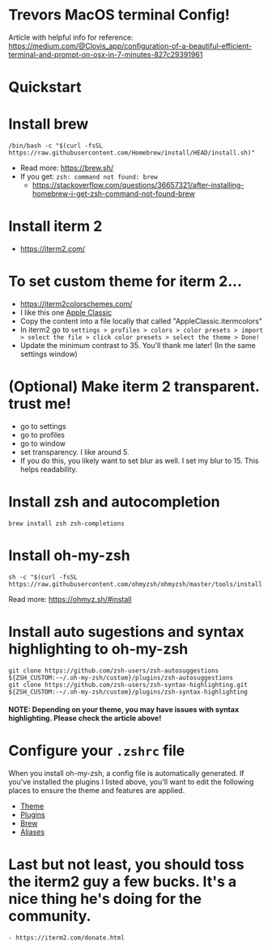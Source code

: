 # Trevors MacOS terminal Config!

Article with helpful info for reference: https://medium.com/@Clovis_app/configuration-of-a-beautiful-efficient-terminal-and-prompt-on-osx-in-7-minutes-827c29391961

# Quickstart


# Install brew
```
/bin/bash -c "$(curl -fsSL https://raw.githubusercontent.com/Homebrew/install/HEAD/install.sh)"
```
- Read more: https://brew.sh/
- If you get: `zsh: command not found: brew`
    - https://stackoverflow.com/questions/36657321/after-installing-homebrew-i-get-zsh-command-not-found-brew


#  Install iterm 2
- https://iterm2.com/


#  To set custom theme for iterm 2...
-  https://iterm2colorschemes.com/
- I like this one [Apple Classic](https://raw.githubusercontent.com/mbadolato/iTerm2-Color-Schemes/master/schemes/Apple%20Classic.itermcolors)
- Copy the content into a file locally that called "AppleClassic.itermcolors"
- In iterm2 go to `settings > profiles > colors > color presets > import > select the file > click color presets > select the theme > Done!`
- Update the minimum contrast to 35. You'll thank me later! (In the same settings window)

# (Optional) Make iterm 2 transparent. trust me!
- go to settings
- go to profiles
- go to window
- set transparency. I like around 5.
- If you do this, you likely want to set blur as well. I set my blur to 15. This helps readability.

#  Install zsh and autocompletion
```
brew install zsh zsh-completions
``` 


# Install oh-my-zsh
```
sh -c "$(curl -fsSL https://raw.githubusercontent.com/ohmyzsh/ohmyzsh/master/tools/install.sh)"
```
Read more: https://ohmyz.sh/#install


#  Install auto sugestions and syntax highlighting to oh-my-zsh
```
git clone https://github.com/zsh-users/zsh-autosuggestions ${ZSH_CUSTOM:-~/.oh-my-zsh/custom}/plugins/zsh-autosuggestions
git clone https://github.com/zsh-users/zsh-syntax-highlighting.git ${ZSH_CUSTOM:-~/.oh-my-zsh/custom}/plugins/zsh-syntax-highlighting
```
#### NOTE: Depending on your theme, you may have issues with syntax highlighting. Please check the article above!

# Configure your `.zshrc` file
When you install oh-my-zsh, a config file is automatically generated. If you've installed the plugins I listed above, you'll want to edit the following places to ensure the theme and features are applied.
-  [Theme](https://github.com/trevorhauter/macos-config/blob/main/.zshrc#L11)
-  [Plugins](https://github.com/trevorhauter/macos-config/blob/main/.zshrc#L73)
-  [Brew](https://github.com/trevorhauter/macos-config/blob/main/.zshrc#L107)
-  [Aliases](https://github.com/trevorhauter/macos-config/blob/main/.zshrc#L111)
  
# Last but not least, you should toss the iterm2 guy a few bucks. It's a nice thing he's doing for the community.
    - https://iterm2.com/donate.html
